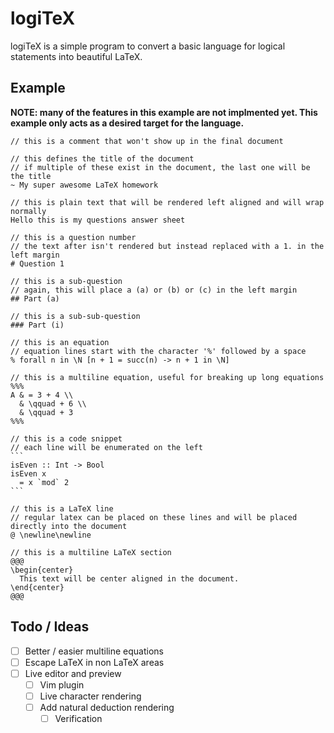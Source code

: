 # logiTeX

logiTeX is a simple program to convert a basic language for logical statements into beautiful LaTeX.

## Example

**NOTE: many of the features in this example are not implmented yet. This example only acts as a desired target for the language.**

`````
// this is a comment that won't show up in the final document

// this defines the title of the document
// if multiple of these exist in the document, the last one will be the title
~ My super awesome LaTeX homework

// this is plain text that will be rendered left aligned and will wrap normally
Hello this is my questions answer sheet

// this is a question number
// the text after isn't rendered but instead replaced with a 1. in the left margin
# Question 1

// this is a sub-question
// again, this will place a (a) or (b) or (c) in the left margin
## Part (a)

// this is a sub-sub-question
### Part (i)

// this is an equation
// equation lines start with the character '%' followed by a space
% forall n in \N [n + 1 = succ(n) -> n + 1 in \N]

// this is a multiline equation, useful for breaking up long equations
%%%
A & = 3 + 4 \\
  & \qquad + 6 \\
  & \qquad + 3
%%%

// this is a code snippet
// each line will be enumerated on the left
```
isEven :: Int -> Bool
isEven x
  = x `mod` 2
```

// this is a LaTeX line
// regular latex can be placed on these lines and will be placed directly into the document
@ \newline\newline

// this is a multiline LaTeX section
@@@
\begin{center}
  This text will be center aligned in the document.
\end{center}
@@@

`````

## Todo / Ideas

- [ ] Better / easier multiline equations
- [ ] Escape LaTeX in non LaTeX areas
- [ ] Live editor and preview
  - [ ] Vim plugin
  - [ ] Live character rendering
  - [ ] Add natural deduction rendering
    - [ ] Verification
